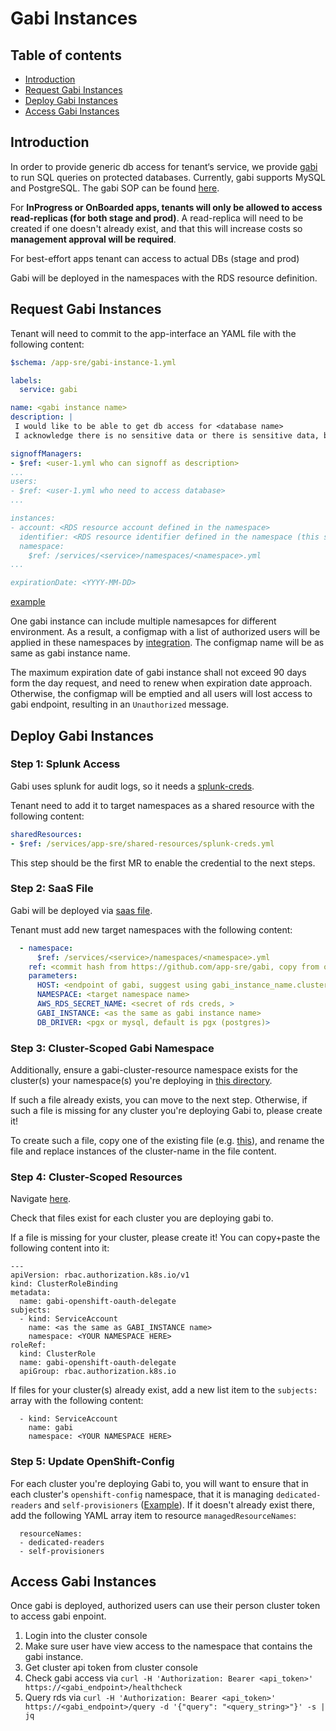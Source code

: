# Gabi Instances

## Table of contents

* [Introduction](#introduction)
* [Request Gabi Instances](#request-gabi-instances)
* [Deploy Gabi Instances](#deploy-gabi-instances)
* [Access Gabi Instances](#access-gabi-instances)


## Introduction

In order to provide generic db access for tenant‘s service, we provide [gabi](https://github.com/app-sre/gabi) to run SQL queries on protected databases. Currently, gabi supports MySQL and PostgreSQL. The gabi SOP can be found [here](https://gitlab.cee.redhat.com/service/app-interface/-/blob/master/docs/gabi/architecture-documents/gabi-architecture.md). 

For **InProgress or OnBoarded apps, tenants will only be allowed to access read-replicas (for both stage and prod)**. A read-replica will need to be created if one doesn't already exist, and that this will increase costs so **management approval will be required**.

For best-effort apps tenant can access to actual DBs (stage and prod)

Gabi will be deployed in the namespaces with the RDS resource definition.

## Request Gabi Instances

Tenant will need to commit to the app-interface an YAML file with the following content:

```yaml
$schema: /app-sre/gabi-instance-1.yml

labels:
  service: gabi

name: <gabi instance name>
description: |
 I would like to be able to get db access for <database name>
 I acknowledge there is no sensitive data or there is sensitive data, but agrees to have a specific engineer accessing it

signoffManagers:
- $ref: <user-1.yml who can signoff as description>
...
users:
- $ref: <user-1.yml who need to access database>
...

instances:
- account: <RDS resource account defined in the namespace>
  identifier: <RDS resource identifier defined in the namespace (this should be a read-replica for InProgress/OnBoarded apps)>
  namespace: 
    $ref: /services/<service>/namespaces/<namespace>.yml
...

expirationDate: <YYYY-MM-DD>
```

[example](https://gitlab.cee.redhat.com/service/app-interface/-/blob/master/data/services/gabi/gabi-instances/gabi-dashdotdb.yml)


One gabi instance can include multiple namesapces for different environment. As a result, a configmap with a list of authorized users will be applied in these namespaces by [integration](https://github.com/app-sre/qontract-reconcile/blob/master/reconcile/gabi_authorized_users.py). The configmap name will be as same as gabi instance name.

The maximum expiration date of gabi instance shall not exceed 90 days form the day request, and need to renew when expiration date approach. Otherwise, the configmap will be emptied and all users will lost access to gabi endpoint, resulting in an `Unauthorized` message.

## Deploy Gabi Instances

### Step 1: Splunk Access

Gabi uses splunk for audit logs, so it needs a [splunk-creds](https://gitlab.cee.redhat.com/service/app-interface/-/blob/master/data/services/app-sre/shared-resources/splunk-creds.yml). 

Tenant need to add it to target namespaces as a shared resource with the following content:

```yaml
sharedResources:
- $ref: /services/app-sre/shared-resources/splunk-creds.yml
```

This step should be the first MR to enable the credential to the next steps.

### Step 2: SaaS File

Gabi will be deployed via [saas file](https://gitlab.cee.redhat.com/service/app-interface/-/blob/master/data/services/gabi/cicd/saas-gabi.yaml).

Tenant must add new target namespaces with the following content:

```yaml
  - namespace:
      $ref: /services/<service>/namespaces/<namespace>.yml
    ref: <commit hash from https://github.com/app-sre/gabi, copy from other targets>
    parameters:
      HOST: <endpoint of gabi, suggest using gabi_instance_name.cluster_name.cluster_id.p1.openshiftapps.com>
      NAMESPACE: <target namespace name>
      AWS_RDS_SECRET_NAME: <secret of rds creds, >
      GABI_INSTANCE: <as the same as gabi instance name>
      DB_DRIVER: <pgx or mysql, default is pgx (postgres)>
```

### Step 3: Cluster-Scoped Gabi Namespace

Additionally, ensure a gabi-cluster-resource namespace exists for the cluster(s) your namespace(s) you're deploying in [this directory](https://gitlab.cee.redhat.com/service/app-interface/-/blob/master/data/services/gabi/namespaces). 

If such a file already exists, you can move to the next step. Otherwise, if such a file is missing for any cluster you're deploying Gabi to, please create it! 

To create such a file, copy one of the existing file (e.g. [this](https://gitlab.cee.redhat.com/service/app-interface/-/blob/master/data/services/gabi/namespaces/gabi-app-sre-stage-01-cluster-scope.yml)), and rename the file and replace instances of the cluster-name in the file content.

### Step 4: Cluster-Scoped Resources

Navigate [here](https://gitlab.cee.redhat.com/service/app-interface/-/tree/master/resources/app-sre/gabi).

Check that files exist for each cluster you are deploying gabi to.

If a file is missing for your cluster, please create it! You can copy+paste the following content into it:

```
---
apiVersion: rbac.authorization.k8s.io/v1
kind: ClusterRoleBinding
metadata:
  name: gabi-openshift-oauth-delegate
subjects:
  - kind: ServiceAccount
    name: <as the same as GABI_INSTANCE name>
    namespace: <YOUR NAMESPACE HERE>
roleRef:
  kind: ClusterRole
  name: gabi-openshift-oauth-delegate
  apiGroup: rbac.authorization.k8s.io
```

If files for your cluster(s) already exist, add a new list item to the `subjects:` array with the following content:
```
  - kind: ServiceAccount
    name: gabi
    namespace: <YOUR NAMESPACE HERE>
```

### Step 5: Update OpenShift-Config

For each cluster you're deploying Gabi to, you will want to ensure that in each cluster's `openshift-config` namespace, that it is managing `dedicated-readers` and `self-provisioners` ([Example](https://gitlab.cee.redhat.com/service/app-interface/-/blob/82de8d62d081e98e1b5816a97f232bf050216b82/data/openshift/app-sre-stage-01/namespaces/openshift-config.yaml#L36-39)). If it doesn't already exist there, add the following YAML array item to resource `managedResourceNames`:
```
  resourceNames:
  - dedicated-readers
  - self-provisioners
```

## Access Gabi Instances

Once gabi is deployed, authorized users can use their person cluster token to access gabi enpoint. 

1. Login into the cluster console
2. Make sure user have view access to the namespace that contains the gabi instance.
3. Get cluster api token from cluster console
4. Check gabi access via `curl -H 'Authorization: Bearer <api_token>' https://<gabi_endpoint>/healthcheck`
5. Query rds via `curl -H 'Authorization: Bearer <api_token>' https://<gabi_endpoint>/query -d '{"query": "<query_string>"}' -s | jq`
